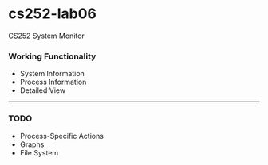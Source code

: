 # cs252-lab06
CS252 System Monitor

### Working Functionality
- System Information
- Process Information
- Detailed View
-----

### TODO
- Process-Specific Actions
- Graphs
- File System
